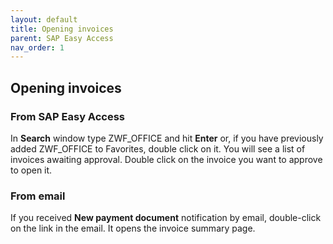 ```yaml
---
layout: default
title: Opening invoices
parent: SAP Easy Access
nav_order: 1
---
```

## Opening invoices 
### From SAP Easy Access
In **Search** window type ZWF_OFFICE and hit **Enter** or, if you have previously added ZWF_OFFICE to Favorites, double click on it. You will see a list of invoices awaiting approval. Double click on the invoice you want to approve to open it.

### From email
If you received **New payment document** notification by email, double-click on the link in the email. It opens the invoice summary page.
